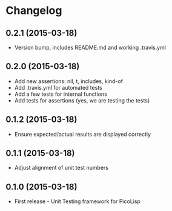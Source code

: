 # Changelog

## 0.2.1 (2015-03-18)

 * Version bump, includes README.md and working .travis.yml

## 0.2.0 (2015-03-18)

  * Add new assertions: nil, t, includes, kind-of
  * Add .travis.yml for automated tests
  * Add a few tests for internal functions
  * Add tests for assertions (yes, we are testing the tests)

## 0.1.2 (2015-03-18)

  * Ensure expected/actual results are displayed correctly

## 0.1.1 (2015-03-18)

  * Adjust alignment of unit test numbers

## 0.1.0 (2015-03-18)

  * First release - Unit Testing framework for PicoLisp
